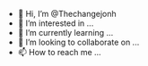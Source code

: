 - 👋 Hi, I’m @Thechangejonh
- 👀 I’m interested in ...
- 🌱 I’m currently learning ...
- 💞️ I’m looking to collaborate on ...
- 📫 How to reach me ...

<!---
Thechangejonh/Thechangejonh is a ✨ special ✨ repository because its `README.md` (this file) appears on your GitHub profile.
You can click the Preview link to take a look at your changes.
--->
